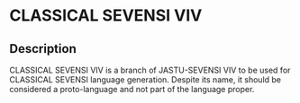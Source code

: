 #  CLASSICAL SEVENSI VIV  #

##  Description  ##

CLASSICAL SEVENSI VIV is a branch of JASTU-SEVENSI VIV to be used for CLASSICAL SEVENSI language generation.
Despite its name, it should be considered a proto-language and not part of the language proper.

